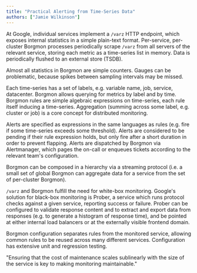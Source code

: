```yaml
---
title: "Practical Alerting from Time-Series Data"
authors: ["Jamie Wilkinson"]
---
```


At Google, individual services implement a `/varz` HTTP endpoint, which exposes internal statistics in a simple plain-text format. Per-service, per-cluster Borgmon processes periodically scrape `/varz` from all servers of the relevant service, storing each metric as a time-series list in memory. Data is periodically flushed to an external store (TSDB).

Almost all statistics in Borgmon are simple counters. Gauges can be problematic, because spikes between sampling intervals may be missed.

Each time-series has a set of labels, e.g. variable name, job, service, datacenter. Borgmon allows querying for metrics by label and by time. Borgmon rules are simple algebraic expressions on time-series, each rule itself inducing a time-series. Aggregation (summing across some label, e.g. cluster or job) is a core concept for distributed monitoring.

Alerts are specified as expressions in the same languages as rules (e.g. fire if some time-series exceeds some threshold). Alerts are considered to be pending if their rule expression holds, but only fire after a short duration in order to prevent flapping. Alerts are dispatched by Borgmon via Alertmanager, which pages the on-call or enqueues tickets according to the relevant team's configuration.

Borgmon can be composed in a hierarchy via a streaming protocol (i.e. a small set of global Borgmon can aggregate data for a service from the set of per-cluster Borgmon).

`/varz` and Borgmon fulfill the need for white-box monitoring. Google's solution for black-box monitoring is Prober, a service which runs protocol checks against a given service, reporting success or failure. Prober can be configured to validate response content and to extract and export data from responses (e.g. to generate a histogram of response time), and be pointed at either internal load balancers or at the externally visible frontend domain.

Borgmon configuration separates rules from the monitored service, allowing common rules to be reused across many different services. Configuration has extensive unit and regression testing.

"Ensuring that the cost of maintenance scales sublinearly with the size of the service is key to making monitoring maintainable."
